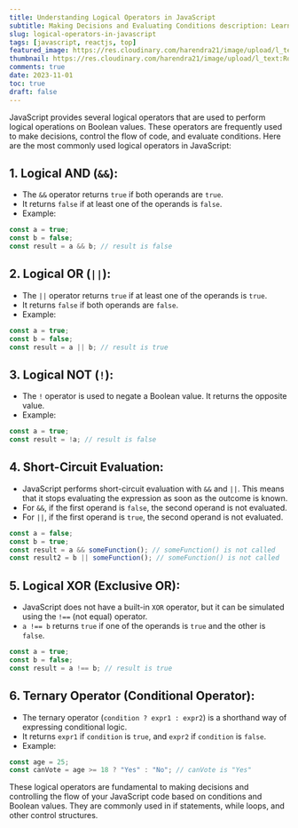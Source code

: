 ```yaml
---
title: Understanding Logical Operators in JavaScript
subtitle: Making Decisions and Evaluating Conditions description: Learn about the key logical operators in JavaScript, including AND, OR, NOT, XOR, short-circuit evaluation, and the ternary operator.
slug: logical-operators-in-javascript
tags: [javascript, reactjs, top]
featured_image: https://res.cloudinary.com/harendra21/image/upload/l_text:Roboto_50_bold:Logical%20Operators%20in%20JavaScript,co_rgb:fff/javascriptwithexample/bg6.png
thumbnail: https://res.cloudinary.com/harendra21/image/upload/l_text:Roboto_50_bold:Logical%20Operators%20in%20JavaScript,co_rgb:fff/javascriptwithexample/bg6.png
comments: true
date: 2023-11-01
toc: true
draft: false
---
```



JavaScript provides several logical operators that are used to perform logical operations on Boolean values. These operators are frequently used to make decisions, control the flow of code, and evaluate conditions. Here are the most commonly used logical operators in JavaScript:

## 1. **Logical AND (`&&`)**:
   - The `&&` operator returns `true` if both operands are `true`.
   - It returns `false` if at least one of the operands is `false`.
   - Example:

   ```javascript
   const a = true;
   const b = false;
   const result = a && b; // result is false
   ```

## 2. **Logical OR (`||`)**:
   - The `||` operator returns `true` if at least one of the operands is `true`.
   - It returns `false` if both operands are `false`.
   - Example:

   ```javascript
   const a = true;
   const b = false;
   const result = a || b; // result is true
   ```

## 3. **Logical NOT (`!`)**:
   - The `!` operator is used to negate a Boolean value. It returns the opposite value.
   - Example:

   ```javascript
   const a = true;
   const result = !a; // result is false
   ```

## 4. **Short-Circuit Evaluation**:
   - JavaScript performs short-circuit evaluation with `&&` and `||`. This means that it stops evaluating the expression as soon as the outcome is known.
   - For `&&`, if the first operand is `false`, the second operand is not evaluated.
   - For `||`, if the first operand is `true`, the second operand is not evaluated.

   ```javascript
   const a = false;
   const b = true;
   const result = a && someFunction(); // someFunction() is not called
   const result2 = b || someFunction(); // someFunction() is not called
   ```

## 5. **Logical XOR (Exclusive OR)**:
   - JavaScript does not have a built-in `XOR` operator, but it can be simulated using the `!==` (not equal) operator.
   - `a !== b` returns `true` if one of the operands is `true` and the other is `false`.

   ```javascript
   const a = true;
   const b = false;
   const result = a !== b; // result is true
   ```

## 6. **Ternary Operator (Conditional Operator)**:
   - The ternary operator (`condition ? expr1 : expr2`) is a shorthand way of expressing conditional logic.
   - It returns `expr1` if `condition` is `true`, and `expr2` if `condition` is `false`.
   - Example:

   ```javascript
   const age = 25;
   const canVote = age >= 18 ? "Yes" : "No"; // canVote is "Yes"
   ```

These logical operators are fundamental to making decisions and controlling the flow of your JavaScript code based on conditions and Boolean values. They are commonly used in if statements, while loops, and other control structures.